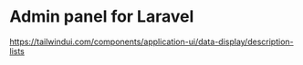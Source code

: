 # Admin panel for Laravel


https://tailwindui.com/components/application-ui/data-display/description-lists
